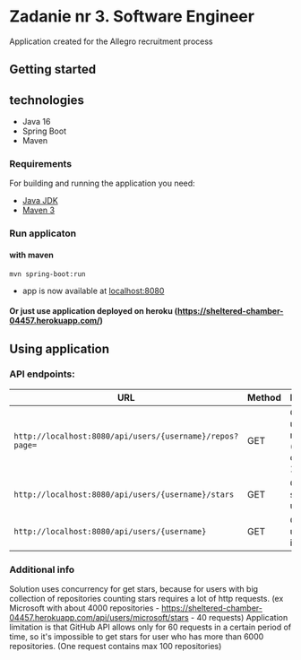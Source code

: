 # Zadanie nr 3. Software Engineer

Application created for the Allegro recruitment process 

## Getting started

###
## technologies
  - Java 16
  - Spring Boot  
  - Maven
### Requirements

For building and running the application you need:

- [Java JDK](https://jdk.java.net/16/)
- [Maven 3](https://maven.apache.org)

### Run applicaton
 #### with maven
```shell
mvn spring-boot:run
```
  - app is now available at [localhost:8080](http://localhost:8080)
#### Or just use application deployed on heroku (https://sheltered-chamber-04457.herokuapp.com/)
## Using application
### API endpoints:
|                                          URL                        | Method |                 Description                       | Example|
|---------------------------------------------------------------------|--------|-----------------------------------------------|---------------------------|
|`http://localhost:8080/api/users/{username}/repos?page=`        | GET   |Get Page of user repositories (one page contains 100 repos|(https://sheltered-chamber-04457.herokuapp.com/api/users/allegro?page=1) |
|`http://localhost:8080/api/users/{username}/stars`| GET | Get sum of stars for user | (https://sheltered-chamber-04457.herokuapp.com/api/users/allegro/stars)|
|`http://localhost:8080/api/users/{username}`| GET   |Get basics user infromation|(https://sheltered-chamber-04457.herokuapp.com/api/users/allegro)  |

### Additional info
Solution uses concurrency for get stars, because for users with big collection of repositories counting stars requires a lot of http requests.
(ex Microsoft with about 4000 repositories - https://sheltered-chamber-04457.herokuapp.com/api/users/microsoft/stars - 40 requests)
Application limitation is that GitHub API allows only for 60 requests in a certain period of time, so it's impossible to get stars for user who has more than 6000 repositories. (One request contains max 100 repositories) 
